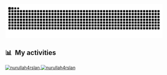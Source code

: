 <div>
  <img src="https://github.com/nurullah4rslan/nurullah4rslan/blob/main/snake.svg" alt="snake"></center>
</div>

<div>

## 📊 &nbsp;My activities

  <a href="https://github.com/nurullah4rslan">
    <img width=450 height=170 align="center" alt="nurullah4rslan" src="https://github-readme-stats.vercel.app/api?username=nurullah4rslan&show_icons=true&hide_border=true&count_private=true&stroke-opacity=0" />
  </a>
  <a href="https://github.com/nurullah4rslan">
    <img align="center" alt="nurullah4rslan" src="https://github-readme-stats.vercel.app/api/top-langs/?username=nurullah4rslan&layout=compact&hide_border=true&count_private=true&stroke-opacity=0" />
  </a>
</div>
